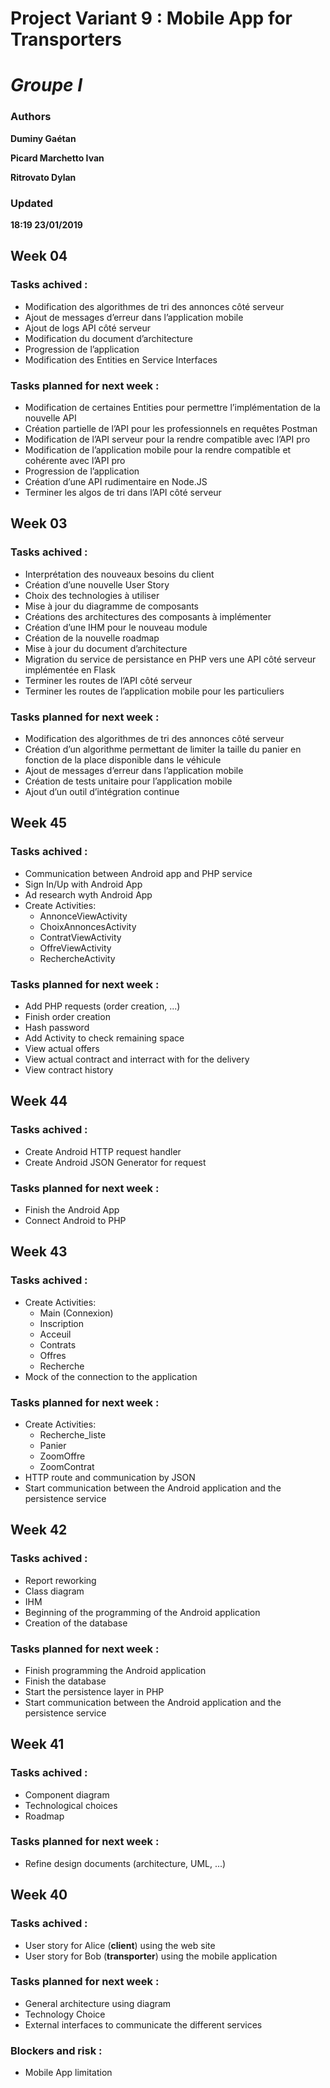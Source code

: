 # Project Variant 9 : Mobile App for Transporters
# *Groupe I*

### Authors
__Duminy Gaétan__

__Picard Marchetto Ivan__

__Ritrovato Dylan__

### Updated
__18:19 23/01/2019__

## Week 04

### Tasks achived :
  - Modification des algorithmes de tri des annonces côté serveur
  - Ajout de messages d’erreur dans l’application mobile
  - Ajout de logs API côté serveur
  - Modification du document d’architecture
  - Progression de l’application
  - Modification des Entities en Service Interfaces
  
### Tasks planned for next week :

  - Modification de certaines Entities pour permettre l’implémentation de la nouvelle API
  - Création partielle de l’API pour les professionnels en requêtes Postman
  - Modification de l’API serveur pour la rendre compatible avec l’API pro
  - Modification de l’application mobile pour la rendre compatible et cohérente avec l’API pro
  - Progression de l’application
  - Création d’une API rudimentaire en Node.JS
  - Terminer les algos de tri dans l’API côté serveur

## Week 03

### Tasks achived :
  - Interprétation des nouveaux besoins du client
  - Création d’une nouvelle User Story
  - Choix des technologies à utiliser
  - Mise à jour du diagramme de composants
  - Créations des architectures des composants à implémenter
  - Création d’une IHM pour le nouveau module
  - Création de la nouvelle roadmap
  - Mise à jour du document d’architecture
  - Migration du service de persistance en PHP vers une API côté serveur implémentée en Flask
  - Terminer les routes de l’API côté serveur
  - Terminer les routes de l’application mobile pour les particuliers
  
### Tasks planned for next week :

  -  Modification des algorithmes de tri des annonces côté serveur
  - Création d’un algorithme permettant de limiter la taille du panier en fonction de la place disponible dans le véhicule
  - Ajout de messages d’erreur dans l’application mobile
  - Création de tests unitaire pour l’application mobile
  - Ajout d’un outil d’intégration continue

## Week 45

### Tasks achived :
  - Communication between Android app and PHP service
  - Sign In/Up with Android App
  - Ad research wyth Android App
  - Create Activities:
    - AnnonceViewActivity
    - ChoixAnnoncesActivity
    - ContratViewActivity
    - OffreViewActivity
    - RechercheActivity
  
### Tasks planned for next week :

  - Add PHP requests (order creation, ...)
  - Finish order creation
  - Hash password
  - Add Activity to check remaining space
  - View actual offers
  - View actual contract and interract with for the delivery
  - View contract history

## Week 44

### Tasks achived :
  - Create Android HTTP request handler
  - Create Android JSON Generator for request
  
### Tasks planned for next week :

  - Finish the Android App
  - Connect Android to PHP

## Week 43

### Tasks achived :
  - Create Activities:
    - Main (Connexion)
    - Inscription
    - Acceuil
    - Contrats
    - Offres
    - Recherche
  - Mock of the connection to the application
  
### Tasks planned for next week :

  - Create Activities:
    - Recherche_liste
    - Panier
    - ZoomOffre
    - ZoomContrat
  - HTTP route and communication by JSON
  - Start communication between the Android application and the persistence service

## Week 42

### Tasks achived :
  - Report reworking
  - Class diagram
  - IHM
  - Beginning of the programming of the Android application
  - Creation of the database
  
### Tasks planned for next week :
  - Finish programming the Android application
  - Finish the database
  - Start the persistence layer in PHP
  - Start communication between the Android application and the persistence service

## Week 41

### Tasks achived :
  - Component diagram
  - Technological choices
  - Roadmap
  
### Tasks planned for next week :
  - Refine design documents (architecture, UML, ...)

## Week 40

### Tasks achived :
  - User story for Alice (**client**) using the web site
  - User story for Bob (**transporter**) using the mobile application
  
### Tasks planned for next week :
  - General architecture using diagram
  - Technology Choice
  - External interfaces to communicate the different services
  
### Blockers and risk :
  - Mobile App limitation
